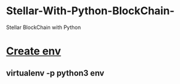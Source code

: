 # Stellar-With-Python-BlockChain-
Stellar BlockChain with Python
<h1><u>Create env </u></h1>
<h2>virtualenv -p python3 env</h2>

